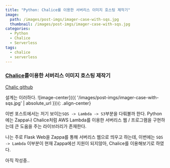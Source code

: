 ```yaml
---
title: "Python: Chalice를 이용한 서버리스 이미지 호스팅 제작기"
image:
  path: /images/post-imgs/imager-case-with-sqs.jpg
  thumbnail: /images/post-imgs/imager-case-with-sqs.jpg
categories:
  - Python
  - Chalice
  - Serverless
tags: 
  - chalice
  - serverless
---
```


### [Chalice](https://chalice.readthedocs.io/en/latest/)를이용한 서버리스 이미지 호스팅 제작기
[Chalic github](https://github.com/aws/chalice)

설계는 이러하다.
![image-center]({{ '/images/post-imgs/imager-case-with-sqs.jpg' | absolute_url }}){: .align-center}

이번 포스트에서는 저기 보이는`SQS -> Lambda -> S3`부분을 다뤄볼까 한다.
Python에는 Zappa나 Chalice처럼 AWS Lambda를 이용한 서버리스 웹 / 프로그램을 구현하는데 큰 도움을 주는 라이브러리가 존재한다.

나는 주로 Flask Web을 Zappa를 통해 서버리스 웹으로 띄우고 하는데, 이번에는 `SQS -> Lambda` 이부분이 현재 Zappa에선 지원이 되지않아, Chalice를 이용해보기로 하였다.

아직 작성중..
